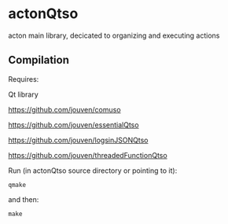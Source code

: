 # actonQtso
acton main library, decicated to organizing and executing actions

Compilation
-----------
Requires:

Qt library

https://github.com/jouven/comuso

https://github.com/jouven/essentialQtso

https://github.com/jouven/logsinJSONQtso

https://github.com/jouven/threadedFunctionQtso

Run (in actonQtso source directory or pointing to it):

    qmake

and then:

    make

